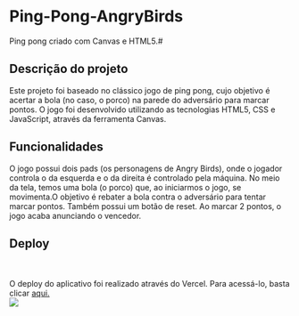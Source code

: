 # Ping-Pong-AngryBirds
Ping pong criado com Canvas e HTML5.#
<br>

## Descrição do projeto
Este projeto foi baseado no clássico jogo de ping pong, cujo objetivo é acertar a bola (no caso, o porco) na parede do adversário para marcar pontos.
O jogo foi desenvolvido utilizando as tecnologias HTML5, CSS e JavaScript, através da ferramenta Canvas.

## Funcionalidades
<p> O jogo possui dois pads (os personagens de Angry Birds), onde o jogador controla o da esquerda e o da direita é controlado pela máquina. No meio da tela, temos uma bola (o porco) que, ao iniciarmos o jogo, se movimenta.O objetivo é rebater a bola contra o adversário para tentar marcar pontos. Também possui um botão de reset. Ao marcar 2 pontos, o jogo acaba anunciando o vencedor.</p>
  
## Deploy
<br>
<br>
 O deploy do aplicativo foi realizado através do Vercel. Para acessá-lo, basta clicar <a href="https://ping-pong-angry-birds.vercel.app/" target="_blank"> aqui. </a>
 <br>
 <img src="assets/Tela do jogo">
